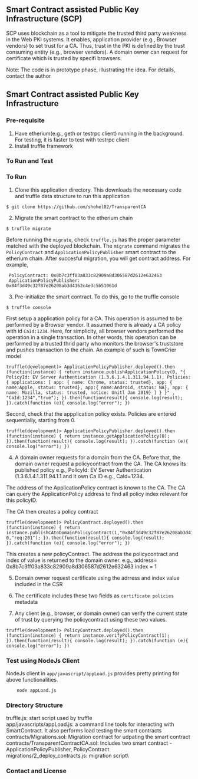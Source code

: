## Smart Contract assisted Public Key Infrastructure (SCP)
SCP uses blockchain as a tool to mitigate the trusted third party
weakness in the Web PKI systems. It enables, application provider (e.g.,
Browser vendors) to set trust for a CA. Thus, trust in the PKI
is defined by the trust consuming entity (e.g., browser vendors).
A domain owner can request for certificate which is trusted by
specifi browsers.

Note: The code is in prototype phase, illustrating the idea. For details,
contact the author 
## Smart Contract assisted Public Key Infrastructure

### Pre-requisite
1. Have etherium(e.g., geth or testrpc client) running in the background. For testing, it is faster to test with testrpc client
2. Install truffle framework

### To Run and Test
### To Run
1. Clone this application directory. This downloads the necessary code and truffle data structure to run this application
```
$ git clone https://github.com/shohel02/TransparentCA
```
2. Migrate the smart contract to the etherium chain
```
$ truflle migrate
```
Before running the `migrate`, check `truffle.js` has the proper parameter matched with the deployed blockchain. The `migrate` command migrates the `PolicyContract` and `ApplicationPolicyPublisher` smart contract to the etherium chain. After succesful migration, you will get contract address. For example,
```
 PolicyContract: 0x8b7c3ff03a833c82909a8d306587d2612e632463
 ApplicationPolicyPublisher: 0x84f3d49c32f87e26208ab3d4162c4e3c5b51061d
```
3. Pre-initialize the smart contract. To do this, go to the truffle console
```
$ truffle console
```
First setup a application policy for a CA. This operation is assumed to be performed by a Browser vendor.
It assumed there is already a CA policy with id `CaId:1234`. Here, for simplicity, all browser vendors
performed the operation in a single transaction. In other words, this operation can be performed
by a trusted thrid party who monitors the browser's truststore and pushes transaction to the chain.
An example of such is TownCrier model
```
truffle(development)> ApplicationPolicyPublisher.deployed().then (function(instance) { return instance.publishApplicationPolicy(0, "{ PolicyId: EV Server Authentication (1.3.6.1.4.1.311.94.1.1), Policies: { applications: [ app: { name: Chrome, status: trusted}, app: { name:Apple, status: trusted}, app:{ name:Android, status: NA}, app: { name: Mozilla, status: trusted, notice: Unitl Jan 2019} ] } }" , "CaId:1234","true"); }).then(function(result){ console.log(result); }).catch(function (e){ console.log("error"); })
```

Second, check that the appplication policy exists. Policies are entered sequentially, starting from 0.
```
truffle(development)> ApplicationPolicyPublisher.deployed().then (function(instance) { return instance.getApplicationPolicy(0); }).then(function(result){ console.log(result); }).catch(function (e){ console.log("error"); })

```

4. A domain owner requests for a domain from the CA. Before that, the domain owner request a policycontract from the CA.
The CA knows its published policy e.g., PolicyId: EV Server Authentication (1.3.6.1.4.1.311.94.1.1 and it own Ca ID e.g.,
CaId=1234.

The address of the ApplicationPolicy contract is known to the CA. The CA can query the ApplicationPolicy address to find
all policy index relevant for this policyID.

The CA then creates a policy contract
```
truffle(development)> PolicyContract.deployed().then (function(instance) { return instance.publishCAtoDomainPolicyContract(1,"0x84f3d49c32f87e26208ab3d4162c4e3c5b51061d", 0,"req:201"); }).then(function(result){ console.log(result); }).catch(function (e){ console.log("error"); })
```
This creates a new policyContract. The address the policycontract and index of value is returned to the domain owner.
e.g., address= 0x8b7c3ff03a833c82909a8d306587d2612e632463
      index = 1

5. Domain owner request certificate using the adrress and index value included in the CSR

6. The certificate includes these two fields as `certificate policies` metadata

7. Any client (e.g., browser, or domain owner) can verify the current state of trust by querying the policycontract
using these two values.
```
truffle(development)> PolicyContract.deployed().then (function(instance) { return instance.verifyPolicyContract(1); }).then(function(result){ console.log(result); }).catch(function (e){ console.log("error"); })

```

### Test using NodeJs Client
NodeJs client in `app/javascript/appLoad.js` provides pretty printing for above functionalities.
```
    node appLoad.js
```

### Directory Structure
truffle.js: start script used by truffle\
app/javascripts/appLoad.js: a command line tools for interacting with SmartContract. It also  performs load testing the smart contracts\
contracts/Migrations.sol: Migration contract for udpating the smart contract\
contracts/TransparentContractCA.sol: Includes two smart contract - ApplicationPolicyPublisher, PolicyContract\
migrations/2_deploy_contracts.js: migration script\

### Contact and License

